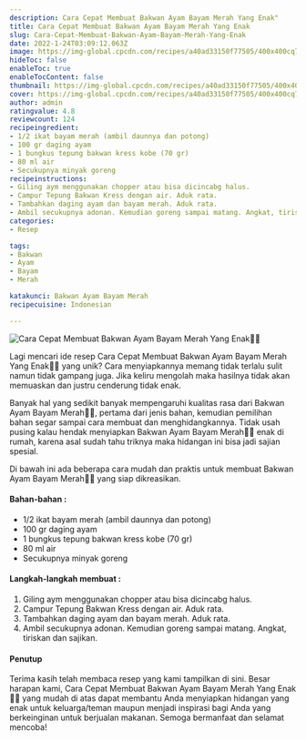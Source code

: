 ```yaml
---
description: Cara Cepat Membuat Bakwan Ayam Bayam Merah Yang Enak"
title: Cara Cepat Membuat Bakwan Ayam Bayam Merah Yang Enak
slug: Cara-Cepat-Membuat-Bakwan-Ayam-Bayam-Merah-Yang-Enak
date: 2022-1-24T03:09:12.063Z
image: https://img-global.cpcdn.com/recipes/a40ad33150f77505/400x400cq70/photo.jpg
hideToc: false
enableToc: true
enableTocContent: false
thumbnail: https://img-global.cpcdn.com/recipes/a40ad33150f77505/400x400cq70/photo.jpg
cover: https://img-global.cpcdn.com/recipes/a40ad33150f77505/400x400cq70/photo.jpg
author: admin
ratingvalue: 4.8
reviewcount: 124
recipeingredient:
- 1/2 ikat bayam merah (ambil daunnya dan potong)
- 100 gr daging ayam
- 1 bungkus tepung bakwan kress kobe (70 gr)
- 80 ml air
- Secukupnya minyak goreng
recipeinstructions:
- Giling aym menggunakan chopper atau bisa dicincabg halus.
- Campur Tepung Bakwan Kress dengan air. Aduk rata.
- Tambahkan daging ayam dan bayam merah. Aduk rata.
- Ambil secukupnya adonan. Kemudian goreng sampai matang. Angkat, tiriskan dan sajikan.
categories:
- Resep

tags:
- Bakwan
- Ayam
- Bayam
- Merah

katakunci: Bakwan Ayam Bayam Merah
recipecuisine: Indonesian

---
```


![Cara Cepat Membuat Bakwan Ayam Bayam Merah Yang Enak👩‍🍳](https://img-global.cpcdn.com/recipes/a40ad33150f77505/400x400cq70/photo.jpg)

Lagi mencari ide resep Cara Cepat Membuat Bakwan Ayam Bayam Merah Yang Enak👩‍🍳 yang unik? Cara menyiapkannya memang tidak terlalu sulit namun tidak gampang juga. Jika keliru mengolah maka hasilnya tidak akan memuaskan dan justru cenderung tidak enak.

Banyak hal yang sedikit banyak mempengaruhi kualitas rasa dari Bakwan Ayam Bayam Merah👩‍🍳, pertama dari jenis bahan, kemudian pemilihan bahan segar sampai cara membuat dan menghidangkannya. Tidak usah pusing kalau hendak menyiapkan Bakwan Ayam Bayam Merah👩‍🍳 enak di rumah, karena asal sudah tahu triknya maka hidangan ini bisa jadi sajian spesial.

Di bawah ini ada beberapa cara mudah dan praktis untuk membuat Bakwan Ayam Bayam Merah👩‍🍳 yang siap dikreasikan.

<!--inarticleads1-->

#### Bahan-bahan :

- 1/2 ikat bayam merah (ambil daunnya dan potong)
- 100 gr daging ayam
- 1 bungkus tepung bakwan kress kobe (70 gr)
- 80 ml air
- Secukupnya minyak goreng

<!--inarticleads2-->

#### Langkah-langkah membuat :

1. Giling aym menggunakan chopper atau bisa dicincabg halus.
1. Campur Tepung Bakwan Kress dengan air. Aduk rata.
1. Tambahkan daging ayam dan bayam merah. Aduk rata.
1. Ambil secukupnya adonan. Kemudian goreng sampai matang. Angkat, tiriskan dan sajikan.

#### Penutup

Terima kasih telah membaca resep yang kami tampilkan di sini. Besar harapan kami, Cara Cepat Membuat Bakwan Ayam Bayam Merah Yang Enak👩‍🍳 yang mudah di atas dapat membantu Anda menyiapkan hidangan yang enak untuk keluarga/teman maupun menjadi inspirasi bagi Anda yang berkeinginan untuk berjualan makanan. Semoga bermanfaat dan selamat mencoba!